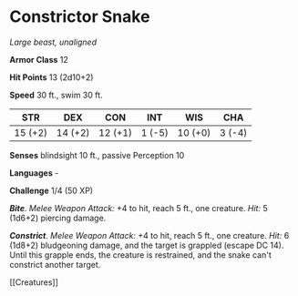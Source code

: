 # Constrictor Snake

*Large beast, unaligned*

**Armor Class** 12

**Hit Points** 13 (2d10+2)

**Speed** 30 ft., swim 30 ft.

| STR     | DEX     | CON     | INT    | WIS     | CHA    |
|---------|---------|---------|--------|---------|--------|
| 15 (+2) | 14 (+2) | 12 (+1) | 1 (-5) | 10 (+0) | 3 (-4) |

**Senses** blindsight 10 ft., passive Perception 10

**Languages** -

**Challenge** 1/4 (50 XP)


***Bite***. *Melee Weapon Attack:* +4 to hit, reach 5 ft., one creature. *Hit:* 5 (1d6+2) piercing damage.

***Constrict***. *Melee Weapon Attack:* +4 to hit, reach 5 ft., one creature. *Hit:* 6 (1d8+2) bludgeoning damage, and the target is grappled (escape DC 14). Until this grapple ends, the creature is restrained, and the snake can't constrict another target.


[[Creatures]]